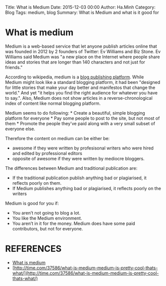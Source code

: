 Title: What is Medium
Date: 2015-12-03 00:00
Author: Ha.Minh
Category: Blog
Tags: medium, blog
Summary: What is Medium and what is it good for

# What is medium
Medium is a web-based service that let anyone publish articles online that was founded in 2012 by 2 founders of Twitter: Ev Williams and Biz Stone. Ev Williams said Medium was "a new place on the Internet where people share ideas and stories that are longer than 140 characters and not just for friends."

According to wikipedia, medium is a [blog publishing platform](https://en.wikipedia.org/wiki/Medium_(publishing_platform)). While Medium might look like a standard blogging platform, it had been "designed for little stories that make your day better and manifestos that change the world." And yet "it helps you find the right audience for whatever you have to say.". Also, Medium does not show articles in a reverse-chronological index of content like normal blogging platform.

Medium seems to do following:
    * Create a beautiful, simple blogging platform for everyone
    * Pay some people to post to the site, but not most of them
    * Promote the people they've paid along with a very small subset of everyone else.

Therefore the content on medium can be either be:

* awesome if they were written by profesisonal writers who were hired and edited by professional editors
* opposite of awesome if they were written by mediocre bloggers.

The differences between Medium and traditional publication are:

* If the traditional publication publish anything bad or plagiarised, it reflects poorly on them.
* If Medium publishes anything bad or plagiarised, it reflects poorly on the writers

Medium is good for you if:

* You aren’t not going to blog a lot.
* You like the Medium environment.
* You aren’t in it for the money. Medium does have some paid contributors, but not for everyone.


# REFERENCES

* [What is medium](http://www.theatlantic.com/technology/archive/2013/08/what-is-medium/278965/)
* [http://time.com/37586/what-is-medium-medium-is-pretty-cool-thats-what/](http://time.com/37586/what-is-medium-medium-is-pretty-cool-thats-what/)


